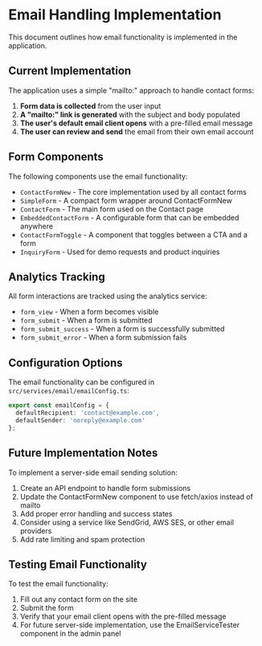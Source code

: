 
# Email Handling Implementation

This document outlines how email functionality is implemented in the application.

## Current Implementation

The application uses a simple "mailto:" approach to handle contact forms:

1. **Form data is collected** from the user input
2. **A "mailto:" link is generated** with the subject and body populated
3. **The user's default email client opens** with a pre-filled email message
4. **The user can review and send** the email from their own email account

## Form Components

The following components use the email functionality:

- `ContactFormNew` - The core implementation used by all contact forms
- `SimpleForm` - A compact form wrapper around ContactFormNew
- `ContactForm` - The main form used on the Contact page
- `EmbeddedContactForm` - A configurable form that can be embedded anywhere
- `ContactFormToggle` - A component that toggles between a CTA and a form
- `InquiryForm` - Used for demo requests and product inquiries

## Analytics Tracking

All form interactions are tracked using the analytics service:

- `form_view` - When a form becomes visible
- `form_submit` - When a form is submitted
- `form_submit_success` - When a form is successfully submitted
- `form_submit_error` - When a form submission fails

## Configuration Options

The email functionality can be configured in `src/services/email/emailConfig.ts`:

```typescript
export const emailConfig = {
  defaultRecipient: 'contact@example.com',
  defaultSender: 'noreply@example.com'
};
```

## Future Implementation Notes

To implement a server-side email sending solution:

1. Create an API endpoint to handle form submissions
2. Update the ContactFormNew component to use fetch/axios instead of mailto
3. Add proper error handling and success states
4. Consider using a service like SendGrid, AWS SES, or other email providers
5. Add rate limiting and spam protection

## Testing Email Functionality

To test the email functionality:

1. Fill out any contact form on the site
2. Submit the form
3. Verify that your email client opens with the pre-filled message
4. For future server-side implementation, use the EmailServiceTester component in the admin panel
